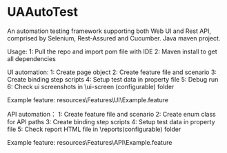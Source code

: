 # UAAutoTest
An automation testing framework supporting both Web UI and Rest API, comprised by Selenium, Rest-Assured and Cucumber.
Java maven project.

Usage:
1: Pull the repo and import pom file with IDE
2: Maven install to get all dependencies

UI automation:
1: Create page object 
2: Create feature file and scenario
3: Create binding step scripts
4: Setup test data in property file
5: Debug run
6: Check ui screenshots in \ui-screen (configurable) folder

Example feature: resources\Features\UI\Example.feature

API automation：
1: Create feature file and scenario
2: Create enum class for API paths
3: Create binding step scripts
4: Setup test data in property file
5: Check report HTML file in \reports(configurable) folder

Example feature: resources\Features\API\Example.feature
